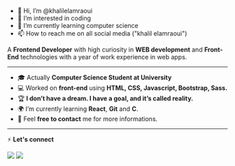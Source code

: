 - 👋 Hi, I’m @khalilelamraoui
- 👀 I’m interested in coding
- 🌱 I’m currently learning computer science
- 📫 How to reach me on all social media ("khalil elamraoui")
<!---
khalilelamraoui/khalilelamraoui is a ✨ special ✨ repository because its `README.md` (this file) appears on your GitHub profile.
You can click the Preview link to take a look at your changes.
--->

A <b>Frontend Developer</b> with high curiosity in <b>WEB development</b> and <b>Front-End</b> technologies with a year of work experience in web apps.
<hr>

- 🎓 Actually <b>Computer Science Student at University</b>
- 💻 Worked on <b>front-end</b> using <b>HTML, CSS, Javascript, Bootstrap, Sass.</b>
- 🏆 <b>I don’t have a dream. I have a goal, and it’s called <strong>reality</strong>.</b>
- 🌍 I’m currently learning <b>React</b>, <b>Git</b> and <b>C</b>.
- 💬 Feel <b>free to contact</b> me for more informations.
<hr>

⚡ <b>Let's connect</b>
<div>
    <a target="_blank" href="https://www.linkedin.com/in/khalil-el-amraoui-5834a9216/"><img src="https://img.shields.io/badge/-LinkedIn-0077B5?style=for-the-badge&logo=Linkedin&logoColor=white"></img></a>
    <a target="_blank" href="mailto:khalilelam16@gmail.com"><img src="https://img.shields.io/badge/-Gmail-D14836?style=for-the-badge&logo=Gmail&logoColor=white"></img></a>
</div>
